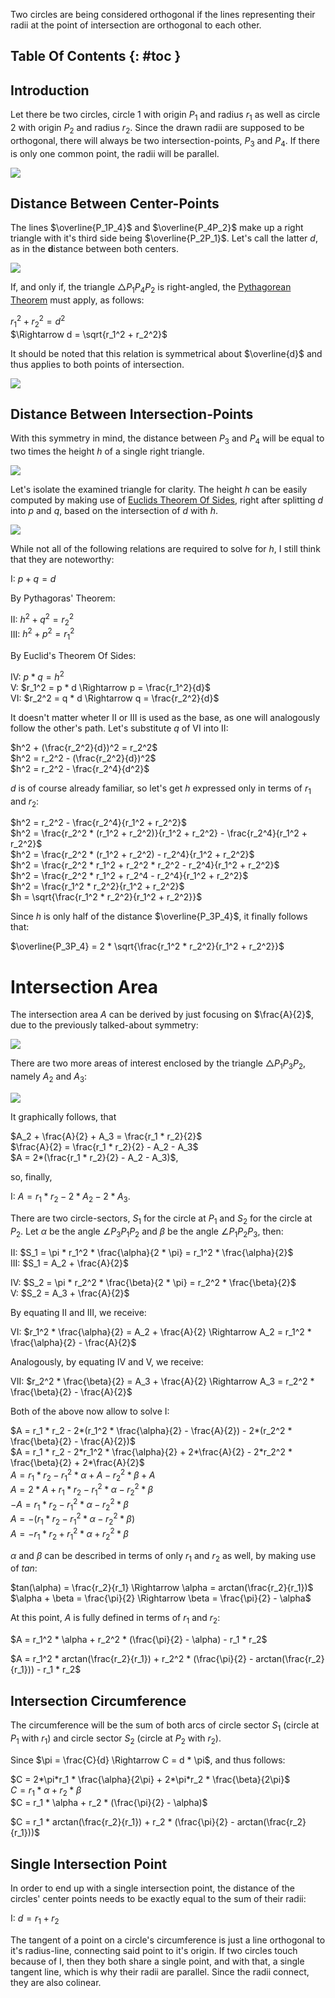 Two circles are being considered orthogonal if the lines representing their radii at the point of intersection are orthogonal to each other.

## Table Of Contents {: #toc }

## Introduction

Let there be two circles, circle $1$ with origin $P_1$ and radius $r_1$ as well as circle $2$ with origin $P_2$ and radius $r_2$. Since the drawn radii are supposed to be orthogonal, there will always be two intersection-points, $P_3$ and $P_4$. If there is only one common point, the radii will be parallel.

<img src="/assets/images/orthogonal_circles__1.jpg" class="third-width-image"/>

## Distance Between Center-Points

The lines $\overline{P_1P_4}$ and $\overline{P_4P_2}$ make up a right triangle with it's third side being $\overline{P_2P_1}$. Let's call the latter $d$, as in the $\mathrm{\textbf{d}istance}$ between both centers.

<img src="/assets/images/orthogonal_circles__2.jpg" class="third-width-image"/>

If, and only if, the triangle $\triangle{P_1P_4P_2}$ is right-angled, the [Pythagorean Theorem](pythagorean_theorem.md) must apply, as follows:

$r_1^2 + r_2^2 = d^2$<br>
$\Rightarrow d = \sqrt{r_1^2 + r_2^2}$

It should be noted that this relation is symmetrical about $\overline{d}$ and thus applies to both points of intersection.

<img src="/assets/images/orthogonal_circles__3.jpg" class="third-width-image"/>

## Distance Between Intersection-Points

With this symmetry in mind, the distance between $P_3$ and $P_4$ will be equal to two times the height $h$ of a single right triangle.

<img src="/assets/images/orthogonal_circles__4.jpg" class="third-width-image"/>

Let's isolate the examined triangle for clarity. The height $h$ can be easily computed by making use of [Euclids Theorem Of Sides](euclids_theorem_of_sides.md), right after splitting $d$ into $p$ and $q$, based on the intersection of $d$ with $h$.

<img src="/assets/images/orthogonal_circles__5.jpg" class="third-width-image"/>

While not all of the following relations are required to solve for $h$, I still think that they are noteworthy:

$\mathrm{I}$: $p + q = d$<br>

By Pythagoras' Theorem:

$\mathrm{II}$: $h^2 + q^2 = r_2^2$<br>
$\mathrm{III}$: $h^2 + p^2 = r_1^2$

By Euclid's Theorem Of Sides:

$\mathrm{IV}$: $p * q = h^2$<br>
$\mathrm{V}$: $r_1^2 = p * d \Rightarrow p = \frac{r_1^2}{d}$<br>
$\mathrm{VI}$: $r_2^2 = q * d \Rightarrow q = \frac{r_2^2}{d}$

It doesn't matter wheter $\mathrm{II}$ or $\mathrm{III}$ is used as the base, as one will analogously follow the other's path. Let's substitute $q$ of $\mathrm{VI}$ into $\mathrm{II}$:

$h^2 + (\frac{r_2^2}{d})^2 = r_2^2$<br>
$h^2 = r_2^2 - (\frac{r_2^2}{d})^2$<br>
$h^2 = r_2^2 - \frac{r_2^4}{d^2}$

$d$ is of course already familiar, so let's get $h$ expressed only in terms of $r_1$ and $r_2$:

$h^2 = r_2^2 - \frac{r_2^4}{r_1^2 + r_2^2}$<br>
$h^2 = \frac{r_2^2 * (r_1^2 + r_2^2)}{r_1^2 + r_2^2} - \frac{r_2^4}{r_1^2 + r_2^2}$<br>
$h^2 = \frac{r_2^2 * (r_1^2 + r_2^2) - r_2^4}{r_1^2 + r_2^2}$<br>
$h^2 = \frac{r_2^2 * r_1^2 + r_2^2 * r_2^2 - r_2^4}{r_1^2 + r_2^2}$<br>
$h^2 = \frac{r_2^2 * r_1^2 + r_2^4 - r_2^4}{r_1^2 + r_2^2}$<br>
$h^2 = \frac{r_1^2 * r_2^2}{r_1^2 + r_2^2}$<br>
$h = \sqrt{\frac{r_1^2 * r_2^2}{r_1^2 + r_2^2}}$

Since $h$ is only half of the distance $\overline{P_3P_4}$, it finally follows that:

$\overline{P_3P_4} = 2 * \sqrt{\frac{r_1^2 * r_2^2}{r_1^2 + r_2^2}}$

# Intersection Area

The intersection area $A$ can be derived by just focusing on $\frac{A}{2}$, due to the previously talked-about symmetry:

<img src="/assets/images/orthogonal_circles__6.jpg" class="third-width-image"/>

There are two more areas of interest enclosed by the triangle $\triangle{P_1P_3P_2}$, namely $A_2$ and $A_3$:

<img src="/assets/images/orthogonal_circles__7.jpg" class="third-width-image"/>

It graphically follows, that

$A_2 + \frac{A}{2} + A_3 = \frac{r_1 * r_2}{2}$<br>
$\frac{A}{2} = \frac{r_1 * r_2}{2} - A_2 - A_3$<br>
$A = 2*(\frac{r_1 * r_2}{2} - A_2 - A_3)$,

so, finally,

$\mathrm{I}$: $A = r_1 * r_2 - 2*A_2 - 2*A_3$.

There are two circle-sectors, $S_1$ for the circle at $P_1$ and $S_2$ for the circle at $P_2$. Let $\alpha$ be the angle $\angle{P_3P_1P_2}$ and $\beta$ be the angle $\angle{P_1P_2P_3}$, then:

$\mathrm{II}$: $S_1 = \pi * r_1^2 * \frac{\alpha}{2 * \pi} = r_1^2 * \frac{\alpha}{2}$<br>
$\mathrm{III}$: $S_1 = A_2 + \frac{A}{2}$

$\mathrm{IV}$: $S_2 = \pi * r_2^2 * \frac{\beta}{2 * \pi} = r_2^2 * \frac{\beta}{2}$<br>
$\mathrm{V}$: $S_2 = A_3 + \frac{A}{2}$

By equating $\mathrm{II}$ and $\mathrm{III}$, we receive:

$\mathrm{VI}$: $r_1^2 * \frac{\alpha}{2} = A_2 + \frac{A}{2} \Rightarrow A_2 = r_1^2 * \frac{\alpha}{2} - \frac{A}{2}$

Analogously, by equating $\mathrm{IV}$ and $\mathrm{V}$, we receive:

$\mathrm{VII}$: $r_2^2 * \frac{\beta}{2} = A_3 + \frac{A}{2} \Rightarrow A_3 = r_2^2 * \frac{\beta}{2} - \frac{A}{2}$

Both of the above now allow to solve $\mathrm{I}$:

$A = r_1 * r_2 - 2*(r_1^2 * \frac{\alpha}{2} - \frac{A}{2}) - 2*(r_2^2 * \frac{\beta}{2} - \frac{A}{2})$<br>
$A = r_1 * r_2 - 2*r_1^2 * \frac{\alpha}{2} + 2*\frac{A}{2} - 2*r_2^2 * \frac{\beta}{2} + 2*\frac{A}{2}$<br>
$A = r_1 * r_2 - r_1^2 * \alpha + A - r_2^2 * \beta + A$<br>
$A = 2*A + r_1 * r_2 - r_1^2 * \alpha - r_2^2 * \beta$<br>
$-A = r_1 * r_2 - r_1^2 * \alpha - r_2^2 * \beta$<br>
$A = -(r_1 * r_2 - r_1^2 * \alpha - r_2^2 * \beta)$<br>
$A = -r_1 * r_2 + r_1^2 * \alpha + r_2^2 * \beta$<br>

$\alpha$ and $\beta$ can be described in terms of only $r_1$ and $r_2$ as well, by making use of $tan$:

$tan(\alpha) = \frac{r_2}{r_1} \Rightarrow \alpha = arctan(\frac{r_2}{r_1})$<br>
$\alpha + \beta = \frac{\pi}{2} \Rightarrow \beta = \frac{\pi}{2} - \alpha$

At this point, $A$ is fully defined in terms of $r_1$ and $r_2$:

$A = r_1^2 * \alpha + r_2^2 * (\frac{\pi}{2} - \alpha) - r_1 * r_2$

$A = r_1^2 * arctan(\frac{r_2}{r_1}) + r_2^2 * (\frac{\pi}{2} - arctan(\frac{r_2}{r_1})) - r_1 * r_2$

## Intersection Circumference

The circumference will be the sum of both arcs of circle sector $S_1$ (circle at $P_1$ with $r_1$) and circle sector $S_2$ (circle at $P_2$ with $r_2$).

Since $\pi = \frac{C}{d} \Rightarrow C = d * \pi$, and thus follows:

$C = 2*\pi*r_1 * \frac{\alpha}{2\pi} + 2*\pi*r_2 * \frac{\beta}{2\pi}$<br>
$C = r_1 * \alpha + r_2 * \beta$<br>
$C = r_1 * \alpha + r_2 * (\frac{\pi}{2} - \alpha)$

$C = r_1 * arctan(\frac{r_2}{r_1}) + r_2 * (\frac{\pi}{2} - arctan(\frac{r_2}{r_1}))$<br>

## Single Intersection Point

In order to end up with a single intersection point, the distance of the circles' center points needs to be exactly equal to the sum of their radii:

$\mathrm{I}$: $d = r_1 + r_2$

The tangent of a point on a circle's circumference is just a line orthogonal to it's radius-line, connecting said point to it's origin. If two circles touch because of $\mathrm{I}$, then they both share a single point, and with that, a single tangent line, which is why their radii are parallel. Since the radii connect, they are also colinear.